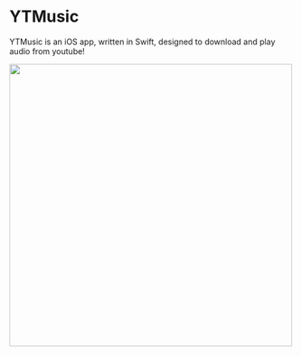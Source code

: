 # YTMusic
YTMusic is an iOS app, written in Swift, designed to download and play audio from youtube!

<img src="https://github.com/patrickjames242/YTMusic/blob/master/Screen%20Shots/Simulator%20Screen%20Shot%20-%20iPhone%20X%20-%202018-10-18%20at%2013.03.35_iphonexspacegrey_portrait.png" height="500" /> 
<img src="" height='500" />







